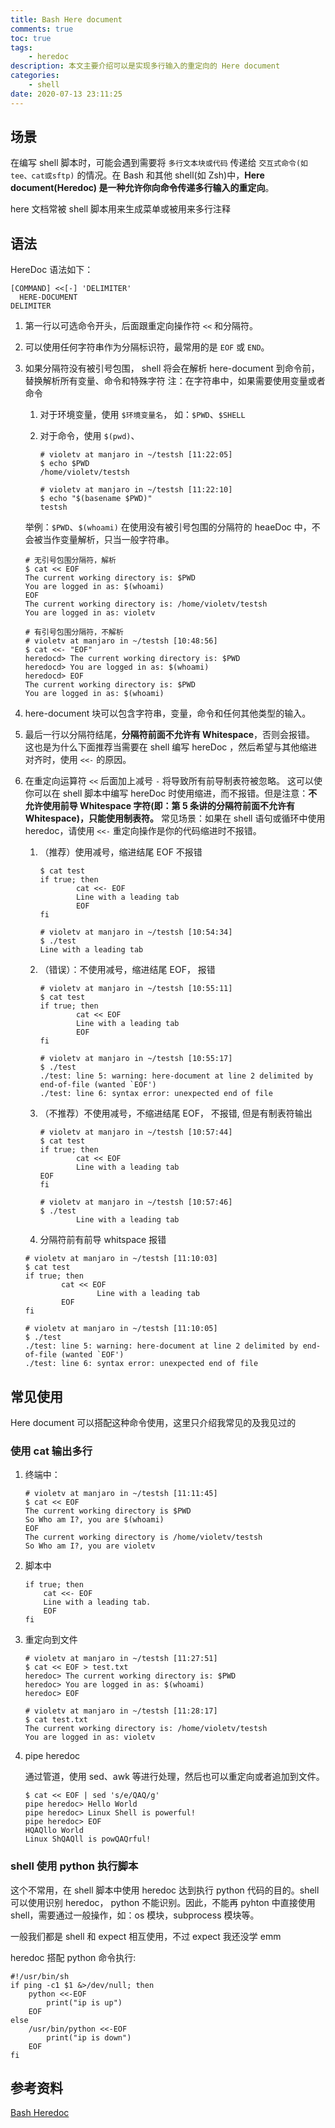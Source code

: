 ```yaml
---
title: Bash Here document
comments: true
toc: true
tags:
    - heredoc
description: 本文主要介绍可以是实现多行输入的重定向的 Here document
categories:
    - shell
date: 2020-07-13 23:11:25
---
```


## 场景

在编写 shell 脚本时，可能会遇到需要将 `多行文本块或代码` 传递给 `交互式命令(如tee、cat或sftp)` 的情况。在 Bash 和其他 shell(如 Zsh)中，**Here document(Heredoc) 是一种允许你向命令传递多行输入的重定向**。

here 文档常被 shell 脚本用来生成菜单或被用来多行注释

## 语法

HereDoc 语法如下：

```shell
[COMMAND] <<[-] 'DELIMITER'
  HERE-DOCUMENT
DELIMITER
```

1. 第一行以可选命令开头，后面跟重定向操作符 `<<` 和分隔符。
2. 可以使用任何字符串作为分隔标识符，最常用的是 `EOF` 或 `END`。
3. 如果分隔符没有被引号包围， shell 将会在解析 here-document 到命令前，替换解析所有变量、命令和特殊字符
   注：在字符串中，如果需要使用变量或者命令

    1. 对于环境变量，使用 `$环境变量名`， 如：`$PWD`、`$SHELL`
    2. 对于命令，使用 `$(pwd)`、

        ```shell
        # violetv at manjaro in ~/testsh [11:22:05]
        $ echo $PWD
        /home/violetv/testsh

        # violetv at manjaro in ~/testsh [11:22:10]
        $ echo "$(basename $PWD)"
        testsh
        ```

    举例：`$PWD`、`$(whoami)` 在使用没有被引号包围的分隔符的 heaeDoc 中，不会被当作变量解析，只当一般字符串。

    ```shell
    # 无引号包围分隔符，解析
    $ cat << EOF
    The current working directory is: $PWD
    You are logged in as: $(whoami)
    EOF
    The current working directory is: /home/violetv/testsh
    You are logged in as: violetv

    # 有引号包围分隔符，不解析
    # violetv at manjaro in ~/testsh [10:48:56]
    $ cat <<- "EOF"
    heredocd> The current working directory is: $PWD
    heredocd> You are logged in as: $(whoami)
    heredocd> EOF
    The current working directory is: $PWD
    You are logged in as: $(whoami)
    ```

4. here-document 块可以包含字符串，变量，命令和任何其他类型的输入。

5. 最后一行以分隔符结尾，**分隔符前面不允许有 Whitespace**，否则会报错。
   这也是为什么下面推荐当需要在 shell 编写 hereDoc ，然后希望与其他缩进对齐时，使用 `<<-` 的原因。

6. 在重定向运算符 `<<` 后面加上减号 `-` 将导致所有前导制表符被忽略。 这可以使你可以在 shell 脚本中编写 hereDoc 时使用缩进，而不报错。但是注意：**不允许使用前导 Whitespace 字符(即：第 5 条讲的分隔符前面不允许有 Whitespace)，只能使用制表符。**
   常见场景：如果在 shell 语句或循环中使用 heredoc，请使用 `<<-` 重定向操作是你的代码缩进时不报错。

    1. （推荐）使用减号，缩进结尾 EOF 不报错

        ```shell
        $ cat test
        if true; then
                cat <<- EOF
                Line with a leading tab
                EOF
        fi

        # violetv at manjaro in ~/testsh [10:54:34]
        $ ./test
        Line with a leading tab
        ```

    2. （错误）：不使用减号，缩进结尾 EOF， 报错

        ```shell
        # violetv at manjaro in ~/testsh [10:55:11]
        $ cat test
        if true; then
                cat << EOF
                Line with a leading tab
                EOF
        fi

        # violetv at manjaro in ~/testsh [10:55:17]
        $ ./test
        ./test: line 5: warning: here-document at line 2 delimited by end-of-file (wanted `EOF')
        ./test: line 6: syntax error: unexpected end of file
        ```

    3. （不推荐）不使用减号，不缩进结尾 EOF， 不报错, 但是有制表符输出

        ```shell
        # violetv at manjaro in ~/testsh [10:57:44]
        $ cat test
        if true; then
                cat << EOF
                Line with a leading tab
        EOF
        fi

        # violetv at manjaro in ~/testsh [10:57:46]
        $ ./test
                Line with a leading tab
        ```

    4. 分隔符前有前导 whitspace 报错

    ```shell
    # violetv at manjaro in ~/testsh [11:10:03]
    $ cat test
    if true; then
            cat << EOF
                    Line with a leading tab
            EOF
    fi

    # violetv at manjaro in ~/testsh [11:10:05]
    $ ./test
    ./test: line 5: warning: here-document at line 2 delimited by end-of-file (wanted `EOF')
    ./test: line 6: syntax error: unexpected end of file
    ```

## 常见使用

Here document 可以搭配这种命令使用，这里只介绍我常见的及我见过的

### 使用 cat 输出多行

1. 终端中：

    ```shell
    # violetv at manjaro in ~/testsh [11:11:45]
    $ cat << EOF
    The current working directory is $PWD
    So Who am I?, you are $(whoami)
    EOF
    The current working directory is /home/violetv/testsh
    So Who am I?, you are violetv
    ```

2. 脚本中

    ```shell
    if true; then
        cat <<- EOF
        Line with a leading tab.
        EOF
    fi
    ```

3. 重定向到文件

    ```shell
    # violetv at manjaro in ~/testsh [11:27:51]
    $ cat << EOF > test.txt
    heredoc> The current working directory is: $PWD
    heredoc> You are logged in as: $(whoami)
    heredoc> EOF

    # violetv at manjaro in ~/testsh [11:28:17]
    $ cat test.txt
    The current working directory is: /home/violetv/testsh
    You are logged in as: violetv
    ```

4. pipe heredoc

    通过管道，使用 sed、awk 等进行处理，然后也可以重定向或者追加到文件。

    ```shell
    $ cat << EOF | sed 's/e/QAQ/g'
    pipe heredoc> Hello World
    pipe heredoc> Linux Shell is powerful!
    pipe heredoc> EOF
    HQAQllo World
    Linux ShQAQll is powQAQrful!
    ```

### shell 使用 python 执行脚本

这个不常用，在 shell 脚本中使用 heredoc 达到执行 python 代码的目的。shell 可以使用识别 heredoc， python 不能识别。因此，不能再 pyhton 中直接使用 shell，需要通过一般操作，如：os 模块，subprocess 模块等。

一般我们都是 shell 和 expect 相互使用，不过 expect 我还没学 emm

heredoc 搭配 python 命令执行:

```shell
#!/usr/bin/sh
if ping -c1 $1 &>/dev/null; then
    python <<-EOF
        print("ip is up")
    EOF
else
    /usr/bin/python <<-EOF
        print("ip is down")
    EOF
fi
```

## 参考资料

[Bash Heredoc](https://linuxize.com/post/bash-heredoc/#disqus_thread)

